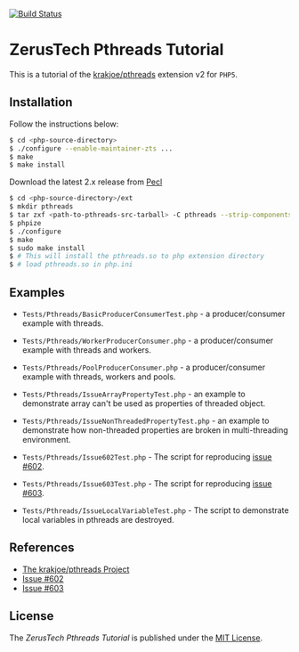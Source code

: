 [![Build Status](https://api.travis-ci.org/zerustech/pthreads-tutorial.svg)](https://travis-ci.org/zerustech/pthreads-tutorial)

ZerusTech Pthreads Tutorial
================================================
This is a tutorial of the [krakjoe/pthreads][1] extension v2 for ``PHP5``.

Installation
-------------

Follow the instructions below:

```bash
$ cd <php-source-directory>
$ ./configure --enable-maintainer-zts ...
$ make
$ make install
```
Download the latest 2.x release from [Pecl][3]

```bash
$ cd <php-source-directory>/ext
$ mkdir pthreads
$ tar zxf <path-to-pthreads-src-tarball> -C pthreads --strip-components=1
$ phpize
$ ./configure
$ make
$ sudo make install
$ # This will install the pthreads.so to php extension directory
$ # load pthreads.so in php.ini

```

Examples
-------------

* ``Tests/Pthreads/BasicProducerConsumerTest.php`` - a producer/consumer example with threads.

* ``Tests/Pthreads/WorkerProducerConsumer.php`` - a producer/consumer example with threads and workers.

* ``Tests/Pthreads/PoolProducerConsumer.php`` - a producer/consumer example with threads, workers and pools.

* ``Tests/Pthreads/IssueArrayPropertyTest.php`` - an example to demonstrate array can't be used as properties of threaded object.

* ``Tests/Pthreads/IssueNonThreadedPropertyTest.php`` - an example to demonstrate how non-threaded properties are broken in multi-threading environment.

* ``Tests/Pthreads/Issue602Test.php`` -  The script for reproducing [issue #602][4].

* ``Tests/Pthreads/Issue603Test.php`` -  The script for reproducing [issue #603][5].

* ``Tests/Pthreads/IssueLocalVariableTest.php`` - The script to demonstrate local variables in pthreads are destroyed.

References
----------
* [The krakjoe/pthreads Project][1]
* [Issue #602][4]
* [Issue #603][5]

[1]: https://github.com/krakjoe/pthreads "The krakjoe/pthreads Project"
[2]: https://opensource.org/licenses/MIT "The MIT License (MIT)"
[3]: https://pecl.php.net/package/pthreads "Pthreads Pecl Package"
[4]: https://github.com/krakjoe/pthreads/issues/602 "Issue 602"
[5]: https://github.com/krakjoe/pthreads/issues/603 "Issue 603"

License
-------
The *ZerusTech Pthreads Tutorial* is published under the [MIT License][2].
